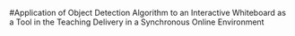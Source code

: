 #Application of Object Detection Algorithm to an Interactive Whiteboard as a Tool in the Teaching Delivery in a Synchronous Online Environment

